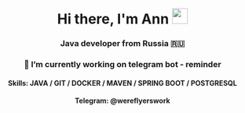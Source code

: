 <h1 align="center">Hi there, I'm Ann</a> 
<img src="https://github.com/blackcater/blackcater/raw/main/images/Hi.gif" height="32"/></h1>
<h3 align="center">Java developer from Russia 🇷🇺</h3>

<h3 align="center">🔭 I’m currently working on telegram bot - reminder </h3>
<h4 align="center">Skills: JAVA / GIT / DOCKER / MAVEN / SPRING BOOT / POSTGRESQL </h4>

<h4 align="center">Telegram: @wereflyerswork </h4>


<!--
**Wereflyers/Wereflyers** is a ✨ _special_ ✨ repository because its `README.md` (this file) appears on your GitHub profile.

Here are some ideas to get you started:

- 🔭 I’m currently working on ...
- 🌱 I’m currently learning ...
- 👯 I’m looking to collaborate on ...
- 🤔 I’m looking for help with ...
- 💬 Ask me about ...
- 📫 How to reach me: ...
- 😄 Pronouns: ...
- ⚡ Fun fact: ...
-->
